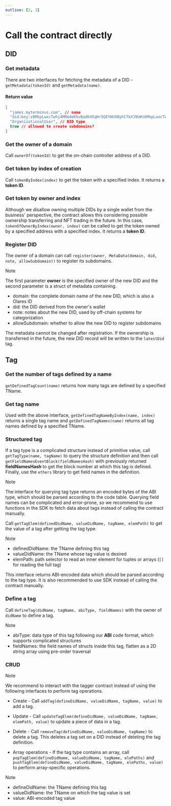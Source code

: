 ```yaml
---
outline: [2, 3]
---
```


# Call the contract directly

## DID

### Get metadata

There are two interfaces for fetching the metadata of a DID - `getMetadata(tokenId)` and `getMetadata(name)`.

#### Return value

```json
[
  "james.myterminus.com", // name
  "did:key:z6MkpLwxcTwhj4MRm4eKhvBadK45qHr5QEYHUXNyhCfkXJ9U#z6MkpLwxcTwhj4MRm4eKhvBadK45qHr5QEYHUXNyhCfkXJ9U", // DID derived from mnemonic phrases
  "OrganizationalUser", // DID type
  true // allowed to create subdomains?
]
```

### Get the owner of a domain

Call `ownerOf(tokenId)` to get the on-chain controller address of a DID.

### Get token by index of creation

Call `tokenByIndex(index)` to get the token with a specified index. It returns a **token ID**.

### Get token by owner and index

Although we disallow owning multiple DIDs by a single wallet from the business' perspective, the contract allows this considering possible ownership transferring and NFT trading in the future. In this case, `tokenOfOwnerByIndex(owner, index)` can be called to get the token owned by a specified address with a specified index. It returns a **token ID**.

### Register DID

The owner of a domain can call `register(owner, MetaData(domain, did, note, allowSubdomain))` to register its subdomains.

> [!NOTE]
> The first parameter **owner** is the specified owner of the new DID and the second parameter is a struct of metadata containing.
>
> - domain: the complete domain name of the new DID, which is also a Olares ID
> - did: the DID derived from the owner's wallet
> - note: notes about the new DID, used by off-chain systems for categorization
> - allowSubdomain: whether to allow the new DID to register subdomains
>
> The metadata cannot be changed after registration. If the ownership is transferred in the future, the new DID record will be written to the `latestDid` tag.

## Tag

### Get the number of tags defined by a name

`getDefinedTagCount(name)` returns how many tags are defined by a specified TName.

### Get tag name

Used with the above interface, `getDefinedTagNameByIndex(name, index)` returns a single tag name and `getDefinedTagNames(name)` returns all tag names defined by a specified TName.

### Structured tag

If a tag type is a complicated structure instead of primitive value, call `getTagType(name, tagName)` to query the structure definition and then call `getFieldNamesEventBlock(fieldNamesHash)` with previously returned **fieldNamesHash** to get the block number at which this tag is defined. Finally, use the `ethers` library to get field names in the definition.

> [!NOTE]
> The interface for querying tag type returns an encoded bytes of the ABI type, which should be parsed according to the code table. Querying field names can be complicated and error-prone, so we recommend to use functions in the SDK to fetch data about tags instead of calling the contract manually.

Call `getTagElem(definedDidName, valueDidName, tagName, elemPath)` to get the value of a tag after getting the tag type.

> [!NOTE]
>
> - definedDidName: the TName defining this tag
> - valueDidName: the TName whose tag value is desired
> - elemPath: path selector to read an inner element for tuples or arrays (`[]` for reading the full tag)
>
> This interface returns ABI-encoded data which should be parsed according to the tag type.
> It is also recommended to use SDK instead of calling the contract manually.

### Define a tag

Call `defineTag(didName, tagName, abiType, fieldNames)` with the owner of `didName` to define a tag.

> [!NOTE]
>
> - abiType: data type of this tag following our **ABI** code format, which supports complicated structures
> - fieldNames: the field names of structs inside this tag, flatten as a 2D string array using pre-order traversal

### CRUD

> [!NOTE]
> We recommend to interact with the tagger contract instead of using the following interfaces to perform tag operations.

- Create - Call `addTag(defineDidName, valueDidName, tagName, value)` to add a tag.

- Update - Call `updateTagElem(defineDidName, valueDidName, tagName, elemPath, value)` to update a piece of data in a tag.

- Delete - Call `removeTag(defineDidName, valueDidName, tagName)` to delete a tag. This deletes a tag set on a DID instead of deleting the tag definition.

- Array operations - If the tag type contains an array, call `popTagElem(defineDidName, valueDidName, tagName, elePaths)` and `pushTagElem(defineDidName, valueDidName, tagName, elePaths, value)` to perform array-specific operations.

> [!NOTE]
>
> - defineDidName: the TName defining this tag
> - valueDidName: the TName on which the tag value is set
> - value: ABI-encoded tag value
